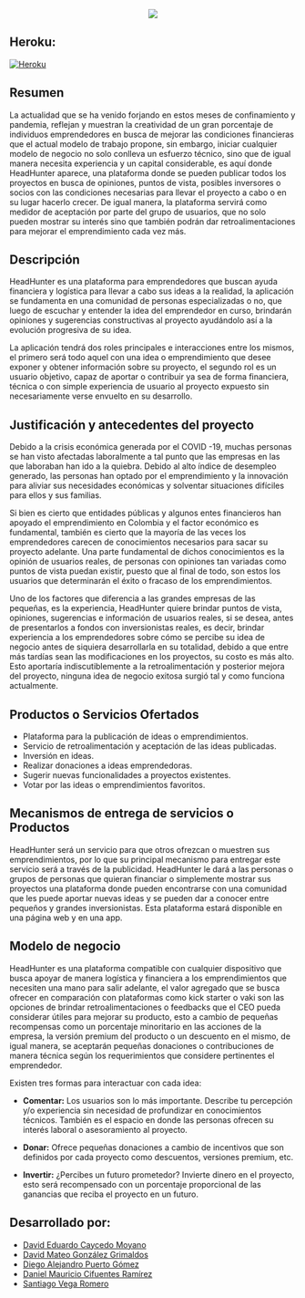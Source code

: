 <p align="center"> <img src="https://user-images.githubusercontent.com/48091593/75041796-48653100-548b-11ea-8450-0f920ea54f67.jpg"> </p>

## **Heroku:**

[![Heroku](https://camo.githubusercontent.com/be46aee4f8d55e322c3e7db60ea23a4deb5427c9/68747470733a2f2f6865726f6b752d62616467652e6865726f6b756170702e636f6d2f3f6170703d6865726f6b752d6261646765)](https://fierce-plateau-09902.herokuapp.com/)

## Resumen

La actualidad que se ha venido forjando en estos meses de confinamiento y pandemia, reflejan y muestran la creatividad de un gran porcentaje de individuos emprendedores en busca de mejorar las condiciones financieras que el actual modelo de trabajo propone, sin embargo, iniciar cualquier modelo de negocio no solo conlleva un esfuerzo técnico, sino que de igual manera necesita experiencia y un capital considerable, es aquí donde HeadHunter aparece, una plataforma donde se pueden publicar todos los proyectos en busca de opiniones, puntos de vista, posibles inversores o socios con las condiciones necesarias para llevar el proyecto a cabo o en su lugar hacerlo crecer. De igual manera, la plataforma servirá como medidor de aceptación por parte del grupo de usuarios, que no solo pueden mostrar su interés sino que también podrán dar retroalimentaciones para mejorar el emprendimiento cada vez más.

## Descripción

HeadHunter es una plataforma para emprendedores que buscan ayuda financiera y logística para llevar a cabo sus ideas a la realidad, la aplicación se fundamenta en una comunidad de personas especializadas o no, que luego de escuchar y entender la idea del emprendedor en curso, brindarán opiniones y sugerencias constructivas al proyecto ayudándolo así a la evolución progresiva de su idea.

La aplicación tendrá dos roles principales e interacciones entre los mismos, el primero será todo aquel con una idea o emprendimiento que desee exponer y obtener información sobre su proyecto, el segundo rol es un usuario objetivo, capaz de aportar o contribuir ya sea de forma financiera, técnica o con simple experiencia de usuario al proyecto expuesto sin necesariamente verse envuelto en su desarrollo.

## Justificación y antecedentes del proyecto

Debido a la crisis económica generada por el COVID -19, muchas personas se han visto afectadas laboralmente a tal punto que las empresas en las que laboraban han ido a la quiebra. Debido al alto índice de desempleo generado, las personas han optado por el emprendimiento y la innovación para aliviar sus necesidades económicas y solventar situaciones difíciles para ellos y sus familias.

Si bien es cierto que entidades públicas y algunos entes financieros han apoyado el emprendimiento en Colombia y el factor económico es fundamental, también es cierto que la mayoría de las veces los emprendedores carecen de conocimientos necesarios para sacar su proyecto adelante. Una parte fundamental de dichos conocimientos es la opinión de usuarios reales, de personas con opiniones tan variadas como puntos de vista puedan existir, puesto que al final de todo, son estos los usuarios que determinarán el éxito o fracaso de los emprendimientos.

Uno de los factores que diferencia a las grandes empresas de las pequeñas, es la experiencia, HeadHunter quiere brindar puntos de vista, opiniones, sugerencias e información de usuarios reales, si se desea, antes de presentarlos a fondos con inversionistas reales, es decir, brindar experiencia a los emprendedores sobre cómo se percibe su idea de negocio antes de siquiera desarrollarla en su totalidad, debido a que entre más tardías sean las modificaciones en los proyectos, su costo es más alto. Esto aportaría indiscutiblemente a la retroalimentación y posterior mejora del proyecto, ninguna idea de negocio exitosa surgió tal y como funciona actualmente.

## Productos o Servicios Ofertados

- Plataforma para la publicación de ideas o emprendimientos.
- Servicio de retroalimentación y aceptación de las ideas publicadas.
- Inversión en ideas.
- Realizar donaciones a ideas emprendedoras.
- Sugerir nuevas funcionalidades a proyectos existentes.
- Votar por las ideas o emprendimientos favoritos.

## Mecanismos de entrega de servicios o Productos 

HeadHunter será un servicio para que otros ofrezcan o muestren sus emprendimientos, por lo que su principal mecanismo para entregar este servicio será a través de la publicidad. HeadHunter le dará a las personas o grupos de personas que quieran financiar o simplemente mostrar sus proyectos una plataforma donde pueden encontrarse con una comunidad que les puede aportar nuevas ideas y se pueden dar a conocer entre pequeños y grandes inversionistas. Esta plataforma estará disponible en una página web y en una app.

## Modelo de negocio

HeadHunter es una plataforma compatible con cualquier dispositivo que busca apoyar de manera logística y financiera a los emprendimientos que necesiten una mano para salir adelante, el valor agregado que se busca ofrecer en comparación con plataformas como kick starter o vaki son las opciones de brindar retroalimentaciones o feedbacks que el CEO pueda considerar útiles para mejorar su producto, esto a cambio de pequeñas recompensas como un porcentaje minoritario en las acciones de la empresa, la versión premium del producto o un descuento en el mismo, de igual manera, se aceptarán pequeñas donaciones o contribuciones de manera técnica según los requerimientos que  considere pertinentes el emprendedor.

Existen tres formas para interactuar con cada idea:

- **Comentar:** Los usuarios son lo más importante. Describe tu percepción y/o experiencia sin necesidad de profundizar en conocimientos técnicos. También es el espacio en donde las personas ofrecen su interés laboral o asesoramiento al proyecto.

- **Donar:** Ofrece pequeñas donaciones a cambio de incentivos que son definidos por cada proyecto como descuentos, versiones premium, etc.

- **Invertir:** ¿Percibes un futuro prometedor? Invierte dinero en el proyecto, esto será recompensado con un porcentaje proporcional de las ganancias que reciba el proyecto en un futuro.


## **Desarrollado por:**
- [David Eduardo Caycedo Moyano](https://github.com/Drakocedo)
- [David Mateo González Grimaldos](https://github.com/mateu20)
- [Diego Alejandro Puerto Gómez](https://github.com/Diego23p)
- [Daniel Mauricio Cifuentes Ramírez](https://github.com/dcifuentesR)
- [Santiago Vega Romero](https://github.com/svega99)